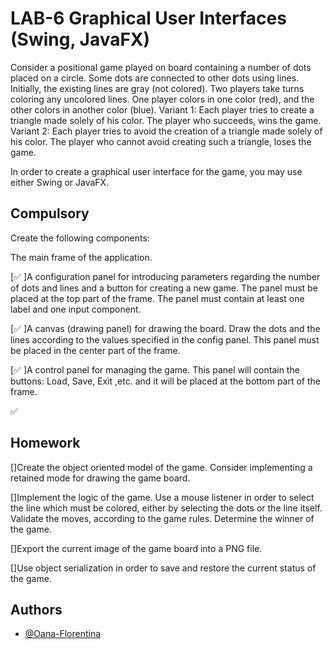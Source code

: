 
# LAB-6 Graphical User Interfaces (Swing, JavaFX)
Consider a positional game played on board containing a number of dots placed on a circle. Some dots are connected to other dots using lines. Initially, the existing lines are gray (not colored).
Two players take turns coloring any uncolored lines. One player colors in one color (red), and the other colors in another color (blue).
Variant 1: Each player tries to create a triangle made solely of his color. The player who succeeds, wins the game.
Variant 2: Each player tries to avoid the creation of a triangle made solely of his color. The player who cannot avoid creating such a triangle, loses the game.

In order to create a graphical user interface for the game, you may use either Swing or JavaFX.






## Compulsory
Create the following components:

The main frame of the application.

[✅ ]A configuration panel for introducing parameters regarding the number of dots and lines and a button for creating a new game. The panel must be placed at the top part of the frame. The panel must contain at least one label and one input component.

[✅ ]A canvas (drawing panel) for drawing the board. Draw the dots and the lines according to the values specified in the config panel. This panel must be placed in the center part of the frame.

[✅ ]A control panel for managing the game. This panel will contain the buttons: Load, Save, Exit ,etc. and it will be placed at the bottom part of the frame.

✅ 
## Homework
[]Create the object oriented model of the game. Consider implementing a retained mode for drawing the game board.

[]Implement the logic of the game. Use a mouse listener in order to select the line which must be colored, either by selecting the dots or the line itself. Validate the moves, according to the game rules. Determine the winner of the game.

[]Export the current image of the game board into a PNG file.

[]Use object serialization in order to save and restore the current status of the game.


## Authors

- [@Oana-Florentina](https://github.com/Oana-Florentina)

